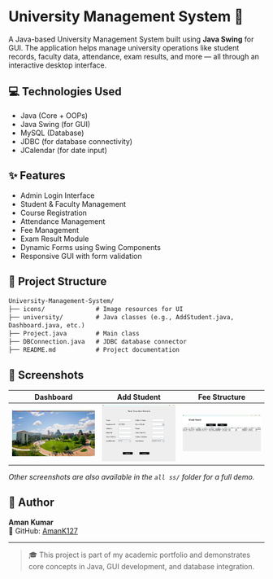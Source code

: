 # University Management System 🏫

A Java-based University Management System built using **Java Swing** for GUI. The application helps manage university operations like student records, faculty data, attendance, exam results, and more — all through an interactive desktop interface.

## 💻 Technologies Used

- Java (Core + OOPs)
- Java Swing (for GUI)
- MySQL (Database)
- JDBC (for database connectivity)
- JCalendar (for date input)

## ✨ Features

- Admin Login Interface
- Student & Faculty Management
- Course Registration
- Attendance Management
- Fee Management
- Exam Result Module
- Dynamic Forms using Swing Components
- Responsive GUI with form validation

## 📁 Project Structure

```
University-Management-System/
├── icons/              # Image resources for UI
├── university/         # Java classes (e.g., AddStudent.java, Dashboard.java, etc.)
├── Project.java        # Main class
├── DBConnection.java   # JDBC database connector
├── README.md           # Project documentation
```

## 📸 Screenshots

| Dashboard | Add Student | Fee Structure |
|----------|-------------|---------------|
| ![Dashboard](all%20ss/Screenshot%202025-07-23%20221726.png) | ![Add Student](all%20ss/Screenshot%202025-07-23%20221744.png) | ![Fee](all%20ss/Screenshot%202025-07-23%20222259.png) |

_Other screenshots are also available in the `all ss/` folder for a full demo._

## 👤 Author

**Aman Kumar**  
🔗 GitHub: [AmanK127](https://github.com/AmanK127)

---

> 🎓 This project is part of my academic portfolio and demonstrates core concepts in Java, GUI development, and database integration.